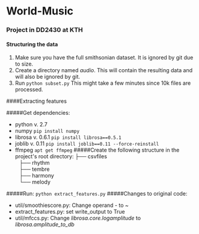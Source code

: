 # World-Music
### Project in DD2430 at KTH

#### Structuring the data
1. Make sure you have the full smithsonian dataset. 
It is ignored by git due to size.
2. Create a directory named *audio*. 
This will contain the resulting data and will also be ignored by git.
3. Run 
``
python subset.py
``
This might take a few minutes since 10k files are processed.

####Extracting features

#####Get dependencies:
- python v. 2.7
- numpy
``
pip install numpy
``
- librosa v. 0.6.1
``
pip install librosa==0.5.1
``
- joblib v. 0.11
``
pip install joblib==0.11 --force-reinstall
``
- ffmpeg 
``
apt get ffmpeg
``
#####Create the following structure in the project's root directory:
├── csvfiles\
`` ``    ├── rhythm\
`` ``    ├── tembre\
`` ``    ├── harmony\
`` ``    └── melody

#####Run: 
``
python extract_features.py
``
#####Changes to original code:
- util/smoothiescore.py: Change operand *-* to *~* 
- extract_features.py: set write_output to True
- util/mfccs.py: Change *librosa.core.logamplitude* to *librosa.amplitude_to_db*